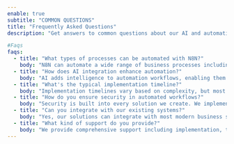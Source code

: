 ```yaml
---
enable: true
subtitle: "COMMON QUESTIONS"
title: "Frequently Asked Questions"
description: "Get answers to common questions about our AI and automation solutions"

#Faqs
faqs:
  - title: "What types of processes can be automated with N8N?"
    body: "N8N can automate a wide range of business processes including data synchronization, customer communication, document processing, and more. Any repetitive task that involves multiple tools or steps can typically be automated."
  - title: "How does AI integration enhance automation?"
    body: "AI adds intelligence to automation workflows, enabling them to handle complex decisions, process natural language, analyze data patterns, and adapt to changing conditions. This creates more sophisticated and flexible automation solutions."
  - title: "What's the typical implementation timeline?"
    body: "Implementation timelines vary based on complexity, but most solutions can be deployed within 2-6 weeks. We follow an agile approach, delivering value incrementally and ensuring minimal disruption to your operations."
  - title: "How do you ensure security in automated workflows?"
    body: "Security is built into every solution we create. We implement encryption, access controls, and follow security best practices. All automations are tested thoroughly before deployment."
  - title: "Can you integrate with our existing systems?"
    body: "Yes, our solutions can integrate with most modern business systems and applications. N8N supports hundreds of integrations out of the box, and we can create custom integrations when needed."
  - title: "What kind of support do you provide?"
    body: "We provide comprehensive support including implementation, training, documentation, and ongoing maintenance. Our team is available to help you maximize the value of your automation solutions."
---
```

